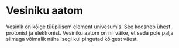 # Vesiniku aatom

Vesinik on kõige tüüpilisem element univesumis. See koosneb ühest protonist ja
elektronist. Vesiniku aatom on nii väike, et seda pole palja silmaga võimalik
näha isegi kui pingutad kõigest väest.
